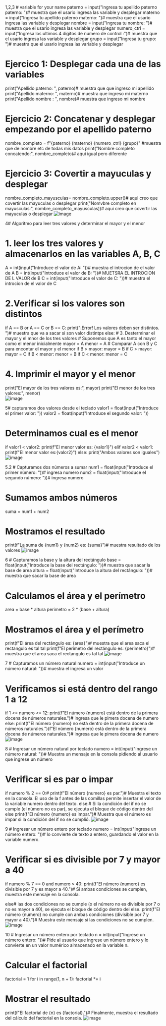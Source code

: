 1,2,3 # variable for your name 
paterno = input("Ingresa tu apellido paterno paterno: ")# muestra que el usario ingresa las variable y desplegar
materno = input("Ingresa tu apellido paterno materno: ")# muestra que el usario ingresa las variable y desplegar
nombre = input("Ingresa tu nombre: ")# muestra que el usario ingresa las variable y desplegar
numero_ctrl = input("Ingresa los ultimos 4 digitos de numero de control :")# muestra que el usario ingresa las variable y desplegar
grupo = input("Ingresa tu grupo: ")# muestra que el usario ingresa las variable y desplegar

# Ejercico 1: Desplegar cada una de las variables
print("Apellido paterno: ", paterno)# muestra que que ingreso mi apellido
print("Apellido materno: ", materno)# muestra que ingreso mi materno
print("Apellido nombre : ", nombre)# muestra que ingreso mi nombre 

# Ejercicio 2: Concatenar y desplegar empezando por el apellido paterno
nombre_completo = f"{paterno} {materno} {numero_ctrl} {grupo}" #muestra que de nombre etc de todas mis datos
print("Nombre completo concatendo:", nombre_completo)# aqui igual pero diferente

# Ejercicio 3: Covertir a mayuculas y desplegar
nombre_completo_mayusculas= nombre_completo.upper()# aqui creo que covertir las mayuculas o desplegar 
print("Nomvbre completo en mayusculas:", nombre_completo_mayusculas))# aqui creo que covertir las mayuculas o desplegar 
![image](https://github.com/user-attachments/assets/39677f06-7285-45d6-a5de-653b3b68e3b2)


4# Algoritmo para leer tres valores y determinar el mayor y el menor

# 1. leer los tres valores y almacenarlos en las variables A, B, C
A = int(input("Introduce el valor de A: "))# muestra el introcion de el valor de A
B =  int(input("Introduce el valor de B: "))# MUETSRA EL INTROCION DE L VALOR de B
C = int(input("Introduce el valor de C: "))# muestra el introcion de el valor de C

# 2.Verificar si los valores son distintos
if A == B or A == C or B == C:
    print("¡Error! Los valores deben ser distintos. ")# muestra que va a sacar si son valor distintps
else:
    # 3. Desterminar el mayor y el mnor de los tres valores
    # Suponemos que A es tanto el mayor como el menor inicialmente
    mayor = A
    menor = A
    # Comparar A con B y C para encontar el mayor y el menor
if B > mayor:
        mayor = B
if C > mayor:
    mayor = C
if B < menor:
    menor = B 
if C < menor:
    menor = C

# 4. Imprimir el mayor y el menor
print("El mayor de los tres valores es:", mayor)
print("El menor de los tres valores:", menor)    
![image](https://github.com/user-attachments/assets/945a740f-e449-4159-8d7c-660b324f7c42)

5# capturamos dos valores desde el teclado 
valor1 = float(input("Introduce el primer valor: "))
valor2 = float(input("Introduce el segundo valor: "))

# Determinamos cual es el menor 
if valor1 < valor2: 
    print(f"El menor valor es: {valor1}")
elif valor2 < valor1: 
    print(f"El menor valor es:{valor2}")
else:
    print("Ambos valores son iguales")
    ![image](https://github.com/user-attachments/assets/76f22caa-ac3b-4e56-b1b2-68b979bbf7f3)

5.2 # Capturamos dos números a sumar
num1 = float(input("Introduce el primer número: "))# ingresa  numero
num2 = float(input("Introduce el segundo número: "))# ingresa numero

# Sumamos ambos números
suma = num1 + num2

# Mostramos el resultado
print(f"La suma de {num1} y {num2} es: {suma}")# muestra resultado de los valores
    ![image](https://github.com/user-attachments/assets/15d3356a-ad73-44a4-9ca6-3a6fdd0e52ad)

6 # Capturamos la base y la altura del rectángulo
base = float(input("Introduce la base del rectángulo: "))# muestra que sacar la base de area
altura = float(input("Introduce la altura del rectángulo: "))# muestra que sacar la base de area

# Calculamos el área y el perímetro
area = base * altura
perimetro = 2 * (base + altura)

# Mostramos el área y el perímetro
print(f"El área del rectángulo es: {area}")# muestra que el area saca el rectangulo es tal tal
print(f"El perímetro del rectángulo es: {perimetro}")# muestra que el area saca el rectangulo es tal tal
    ![image](https://github.com/user-attachments/assets/6d4d4345-f6b4-49d9-9574-b04cf2a5bf70)

7 # Capturamos un número natural
numero = int(input("Introduce un número natural: "))# muestra el ingresa un valor

# Verificamos si está dentro del rango 1 a 12
if 1 <= numero <= 12:
    print(f"El número {numero} está dentro de la primera docena de números naturales.")# ingresa que le pimera docena de numero 
else:
    print(f"El número {numero} no está dentro de la primera docena de números naturales.")(f"El número {numero} está dentro de la primera docena de números naturales.")# ingresa que le pimera docena de numero 
    ![image](https://github.com/user-attachments/assets/c8fe2f73-a567-4787-b9a4-70323d3a274c)

8 # Ingresar un número natural por teclado
numero = int(input("Ingrese un número natural: "))# Muestra un mensaje en la consola pidiendo al usuario que ingrese un número

# Verificar si es par o impar
if numero % 2 == 0:# 
    print(f"El número {numero} es par.")# Muestra el texto en la consola. El uso de la f antes de las comillas permite insertar el valor de la variable numero dentro del texto.
else:# Si la condición del if no se cumple (el número no es par), se ejecuta el bloque de código dentro del else
    print(f"El número {numero} es impar.")# Muestra que el número es impar si la condición del if no se cumplió.
    ![image](https://github.com/user-attachments/assets/a381ea58-ed9e-4886-aa39-20eccc79e561)


9 # Ingresar un número entero por teclado
numero = int(input("Ingrese un número entero: "))# lo convierte de texto a entero, guardando el valor en la variable numero.

# Verificar si es divisible por 7 y mayor a 40
if numero % 7 == 0 and numero > 40:
    print(f"El número {numero} es divisible por 7 y es mayor a 40.")# Si ambas condiciones se cumplen, muestra este mensaje en la consola.

else# las dos condiciones no se cumple (o el número no es divisible por 7 o no es mayor a 40), se ejecuta el bloque de código dentro del else.
    print(f"El número {numero} no cumple con ambas condiciones (divisible por 7 y mayor a 40).")# Muestra este mensaje si las condiciones no se cumplen.
![image](https://github.com/user-attachments/assets/88db779f-1eae-437b-946c-0ed7c2d21db8)


10 # Ingresar un número entero por teclado
n = int(input("Ingrese un número entero: "))# Pide al usuario que ingrese un número entero y lo convierte en un valor numérico almacenado en la variable n.

# Calcular el factorial
factorial = 1
for i in range(1, n + 1):
    factorial *= i

# Mostrar el resultado
print(f"El factorial de {n} es {factorial}.")# Finalmente, muestra el resultado del cálculo del factorial en la consola.
![image](https://github.com/user-attachments/assets/cf491152-4688-43a5-b01c-176a1144642a)











